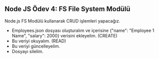 ## Node JS Ödev 4: FS File System Modülü

Node.js FS Modülü kullanarak CRUD işlemleri yapacağız.

- Employees.json dosyası oluşturalım ve içerisine {"name": "Employee 1 Name", "salary": 2000} verisini ekleyelim. (CREATE)
- Bu veriyi okuyalım. (READ)
- Bu veriyi güncelleyelim.
- Dosyayı silelim.
